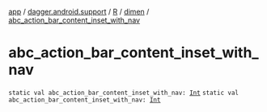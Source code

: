[app](../../../index.md) / [dagger.android.support](../../index.md) / [R](../index.md) / [dimen](index.md) / [abc_action_bar_content_inset_with_nav](./abc_action_bar_content_inset_with_nav.md)

# abc_action_bar_content_inset_with_nav

`static val abc_action_bar_content_inset_with_nav: `[`Int`](https://kotlinlang.org/api/latest/jvm/stdlib/kotlin/-int/index.html)
`static val abc_action_bar_content_inset_with_nav: `[`Int`](https://kotlinlang.org/api/latest/jvm/stdlib/kotlin/-int/index.html)